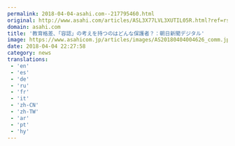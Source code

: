 ```yaml
---
permalink: 2018-04-04-asahi.com--217795460.html
original: http://www.asahi.com/articles/ASL3X77LVL3XUTIL05R.html?ref=rss
domain: asahi.com
title: '教育格差、「容認」の考えを持つのはどんな保護者？：朝日新聞デジタル'
image: https://www.asahicom.jp/articles/images/AS20180404004626_comm.jpg
date: 2018-04-04 22:27:58
category: news
translations: 
 - 'en'
 - 'es'
 - 'de'
 - 'ru'
 - 'fr'
 - 'it'
 - 'zh-CN'
 - 'zh-TW'
 - 'ar'
 - 'pt'
 - 'hy'
---
```


